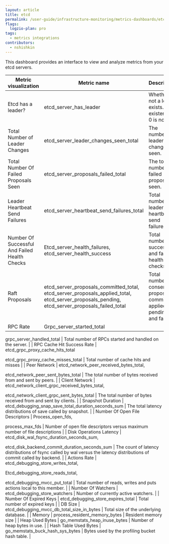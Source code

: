 ```yaml
---
layout: article
title: etcd
permalink: /user-guide/infrastructure-monitoring/metrics-dashboards/etcd.html 
flags:
  logzio-plan: pro
tags:
  - metrics integrations
contributors:
  - nshishkin
---
```



This dashboard provides an interface to view and analyze metrics from your etcd servers.

| Metric visualization                                | Metric name                                                                                                                                                  | Description                                                                                                                   |
| --------------------------------------------------- | ------------------------------------------------------------------------------------------------------------------------------------------------------------ | ----------------------------------------------------------------------------------------------------------------------------- |
| Etcd has a leader?                                  | etcd\_server\_has\_leader                                                                                                                                    | Whether or not a leader exists. 1 is existence, 0 is not.                                                                     |
| Total Number of Leader Changes                      | etcd\_server\_leader\_changes\_seen\_total                                                                                                                   | The number of leader changes seen.                                                                                  |
| Total Number Of Failed Proposals Seen               | etcd\_server\_proposals\_failed\_total                                                                                                                       | The total number of failed proposals seen.                                                                         |
| Leader Heartbeat Send Failures                      | etcd\_server\_heartbeat\_send\_failures\_total                                                                                                               | Total number of leader heartbeat send failures                                                                                |
| Number Of Successful And Failed Health Checks| Etcd\_server\_health\_failures, etcd\_server\_health\_success                                                                                                | Total number of successful and failed health checks                                                                           |
| Raft Proposals                                      | etcd\_server\_proposals\_committed\_total, etcd\_server\_proposals\_applied\_total, etcd\_server\_proposals\_pending, etcd\_server\_proposals\_failed\_total | Total number of consensus proposals committed, applied and pending and failed                                                 |
| RPC Rate       | Grpc\_server\_started\_total

grpc\_server\_handled\_total                                                                                                   | Total number of RPCs started and handled on the server.                                                                       |
| RPC Cache Hit Success Rate                          | etcd\_grpc\_proxy\_cache\_hits\_total

etcd\_grpc\_proxy\_cache\_misses\_total                                       | Total number of cache hits and misses                                                                                         |
| Peer Network                                        | etcd\_network\_peer\_received\_bytes\_total,

etcd\_network\_peer\_sent\_bytes\_total                                                                        | The total number of bytes received from and sent by peers.                                   |
| Client Network                                      | etcd\_network\_client\_grpc\_received\_bytes\_total,

etcd\_network\_client\_grpc\_sent\_bytes\_total                                                        | The total number of bytes received from and sent by clients.                                                                  |
| Snapshot Duration                                   | etcd\_debugging\_snap\_save\_total\_duration\_seconds\_sum                                                                                                   | The total latency distributions of save called by snapshot.                                |
| Number Of Open File Descriptors                     | Process\_open\_fds,

process\_max\_fds                                                                                                                       | Number of open file descriptors versus maximum number of file descriptions                                                    |
| Disk Operations Latency                             | etcd\_disk\_wal\_fsync\_duration\_seconds\_sum,

etcd\_disk\_backend\_commit\_duration\_seconds\_sum                                                         | The count of latency distributions of fsync called by wal versus the latency distributions of commit called by backend. |
| Actions Rate                                        | etcd\_debugging\_store\_writes\_total,

Etcd\_debugging\_store\_reads\_total,

etcd\_debugging\_mvcc\_put\_total                                             | Total number of reads, writes and puts actions local to this member.             |
| Number Of Watchers             | etcd\_debugging\_store\_watchers                                                                                                                             | Number of currently active watchers.                                                                                          |
| Number Of Expired Keys                              | etcd\_debugging\_store\_expires\_total                                                                                                                       | Total number of expired keys                                                                                                  |
| DB Size                                             | etcd\_debugging\_mvcc\_db\_total\_size\_in\_bytes                                                                                                            | Total size of the underlying database.                                                                                        |
| Memory                                              | process\_resident\_memory\_bytes                                                                                                                             | Resident memory size                                                                                                          |
| Heap Used Bytes                                     | go\_memstats\_heap\_inuse\_bytes                                                                                                                             | Number of heap bytes in use.                                                                      |
| Hash Table Used Bytes                               | go\_memstats\_buck\_hash\_sys\_bytes                                                                                                                         | Bytes used by the profiling bucket hash table.                                         |

